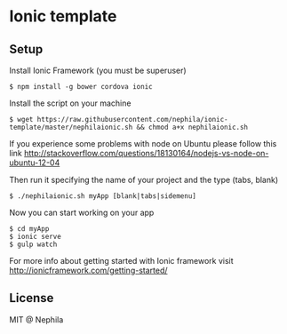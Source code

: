 # Ionic template

## Setup

Install Ionic Framework (you must be superuser)

    $ npm install -g bower cordova ionic

Install the script on your machine

    $ wget https://raw.githubusercontent.com/nephila/ionic-template/master/nephilaionic.sh && chmod a+x nephilaionic.sh

If you experience some problems with node on Ubuntu please follow this link http://stackoverflow.com/questions/18130164/nodejs-vs-node-on-ubuntu-12-04

Then run it specifying the name of your project and the type (tabs, blank)

    $ ./nephilaionic.sh myApp [blank|tabs|sidemenu]

Now you can start working on your app

    $ cd myApp
    $ ionic serve
    $ gulp watch

For more info about getting started with Ionic framework visit http://ionicframework.com/getting-started/

## License

MIT @ Nephila
